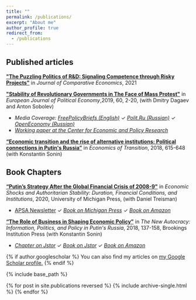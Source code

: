 ```yaml
---
title: ""
permalink: /publications/
excerpt: "About me"
author_profile: true
redirect_from: 
  - /publications
---
```


## Published articles

[**"The Puzzling Politics of R&D: Signaling Competence through Risky Projects"**](https://doi.org/10.1016/j.jce.2021.01.002) in *Journal of Comparative Economics*, 2021

[**"Stability of Revolutionary Governments in The Face of Mass Protest"**](https://doi.org/10.1016/j.ejpoleco.2019.08.003) in *European Journal of Political Economy*,2019, 60, 2-20, (with Dmitry Dagaev and Anton Sobolev)

* _Media Coverage:_ [_FreePolicyBriefs (English)_](http://freepolicybriefs.org/2014/03/31/the-arab-spring-logic-of-the-ukrainian-revolution/) ✓ [_Polit.Ru (Russian)_](http://polit.ru/article/2014/04/21/ukr_concept/) ✓ [_OpenEconomy (Russian)_](http://opec.ru/1631858.html)
* [_Working paper at the Center for Economic and Policy Research_](http://www.cepr.org/pubs/dps/DP9787)

[**“Economic transition and the rise of alternative institutions: Political connections in Putin's Russia”**](https://doi.org/10.1111/ecot.12167) in *Economics of Transition*, 2018, 615-648  (with Konstantin Sonin) 


## Book Chapters

[**“Putin’s Strategy After the Global Financial Crisis of 2008-9"**](https://www.press.umich.edu/11354771/economic_shocks_and_authoritarian_stability) in *Economic Shocks and Authoritarian Stability: Duration, Financial Conditions, and Institutions*, 2020, University of Michigan Press, (with Daniel Treisman)

* [APSA Newsletter](https://mk0apsaconnectbvy6p6.kinstacdn.com/wp-content/uploads/sites/26/2020/06/Democracy-and-Autocracy_June-2020.pdf?fbclid=IwAR3Z_z0hXT3Mp9PWfXKvLamPrx7DBAli5wZ_jUbtBrFRQq7XruUHgVrGE3g) ✓ [_Book on Michigan Press_](https://www.press.umich.edu/11354771/economic_shocks_and_authoritarian_stability)  ✓ [_Book on Amazon_](https://www.amazon.com/Economic-Shocks-Authoritarian-Stability-Institutions-ebook/dp/B082T3LH9L/ref=sr_1_3?dchild=1&keywords=Economic+Shocks+and+Authoritarian+Stability&qid=1631282683&sr=8-3)

[**“The Role of Business in Shaping Economic Policy”**](https://www.jstor.org/stable/pdf/10.7864/j.ctt1zkjzsh.9.pdf?refreqid=excelsior%3A6000b6d17b01177fb1a82b9f41491234) in *The New Autocracy: Information, Politics, and Policy in Putin's Russia*, 2018, 137-158, Brookings Institution Press (with Konstantin Sonin)

* [_Chapter on Jstor_](https://www.jstor.org/stable/pdf/10.7864/j.ctt1zkjzsh.9.pdf?refreqid=excelsior%3A6000b6d17b01177fb1a82b9f41491234)  ✓  [_Book on Jstor_](https://www.jstor.org/stable/10.7864/j.ctt1zkjzsh)  ✓  [_Book on Amazon_](https://www.amazon.com/New-Autocracy-Information-Politics-Policy-ebook/dp/B06XNXG12Z/ref=sr_1_1?ie=UTF8&qid=1519337387&sr=8-1&keywords=The+New+Autocracy%3A+Information%2C+Politics%2C+and+Policy+in+Putin%27s+Russia)


{% if author.googlescholar %}
  You can also find my articles on <u><a href="{{author.googlescholar}}">my Google Scholar profile</a>.</u>
{% endif %}

{% include base_path %}

{% for post in site.publications reversed %}
  {% include archive-single.html %}
{% endfor %}
